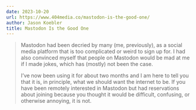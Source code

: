 ```yaml
---
date: 2023-10-20
url: https://www.404media.co/mastodon-is-the-good-one/
author: Jason Koebler
title: Mastodon Is the Good One
---
```


> Mastodon had been decried by many (me, previously), as a social media platform that is too complicated or weird to sign up for. I had also convinced myself that people on Mastodon would be mad at me if I made jokes, which has (mostly) not been the case.
>
> I’ve now been using it for about two months and I am here to tell you that it is, in principle, what we should want the internet to be. If you have been remotely interested in Mastodon but had reservations about joining because you thought it would be difficult, confusing, or otherwise annoying, it is not. 
